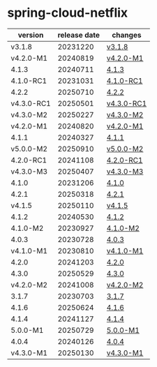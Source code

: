 # spring-cloud-netflix	


|version|release date|changes|
|---|---|---|
|v3.1.8|20231220|[v3.1.8](./v3.1.8-20231220.md)|
|v4.2.0-M1|20240819|[v4.2.0-M1](./v4.2.0-M1-20240819.md)|
|4.1.3|20240711|[4.1.3](./4.1.3-20240711.md)|
|4.1.0-RC1|20231031|[4.1.0-RC1](./4.1.0-RC1-20231031.md)|
|4.2.2|20250710|[4.2.2](./4.2.2-20250710.md)|
|v4.3.0-RC1|20250501|[v4.3.0-RC1](./v4.3.0-RC1-20250501.md)|
|v4.3.0-M2|20250227|[v4.3.0-M2](./v4.3.0-M2-20250227.md)|
|v4.2.0-M1|20240820|[v4.2.0-M1](./v4.2.0-M1-20240820.md)|
|4.1.1|20240327|[4.1.1](./4.1.1-20240327.md)|
|v5.0.0-M2|20250910|[v5.0.0-M2](./v5.0.0-M2-20250910.md)|
|4.2.0-RC1|20241108|[4.2.0-RC1](./4.2.0-RC1-20241108.md)|
|v4.3.0-M3|20250407|[v4.3.0-M3](./v4.3.0-M3-20250407.md)|
|4.1.0|20231206|[4.1.0](./4.1.0-20231206.md)|
|4.2.1|20250318|[4.2.1](./4.2.1-20250318.md)|
|v4.1.5|20250110|[v4.1.5](./v4.1.5-20250110.md)|
|4.1.2|20240530|[4.1.2](./4.1.2-20240530.md)|
|4.1.0-M2|20230927|[4.1.0-M2](./4.1.0-M2-20230927.md)|
|4.0.3|20230728|[4.0.3](./4.0.3-20230728.md)|
|v4.1.0-M1|20230810|[v4.1.0-M1](./v4.1.0-M1-20230810.md)|
|4.2.0|20241203|[4.2.0](./4.2.0-20241203.md)|
|4.3.0|20250529|[4.3.0](./4.3.0-20250529.md)|
|v4.2.0-M2|20241008|[v4.2.0-M2](./v4.2.0-M2-20241008.md)|
|3.1.7|20230703|[3.1.7](./3.1.7-20230703.md)|
|4.1.6|20250624|[4.1.6](./4.1.6-20250624.md)|
|4.1.4|20241127|[4.1.4](./4.1.4-20241127.md)|
|5.0.0-M1|20250729|[5.0.0-M1](./5.0.0-M1-20250729.md)|
|4.0.4|20240126|[4.0.4](./4.0.4-20240126.md)|
|v4.3.0-M1|20250130|[v4.3.0-M1](./v4.3.0-M1-20250130.md)|
